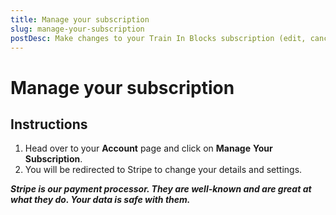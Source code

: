 ```yaml
---
title: Manage your subscription
slug: manage-your-subscription
postDesc: Make changes to your Train In Blocks subscription (edit, cancel).
---
```


# Manage your subscription

<markdown-image src="manage.gif" alt="Manage subscription"></markdown-image>

## Instructions

1. Head over to your **Account** page and click on **Manage** **Your** **Subscription**.
2. You will be redirected to Stripe to change your details and settings.

**_Stripe is our payment processor. They are well-known and are great at what they do. Your data is safe with them._**
